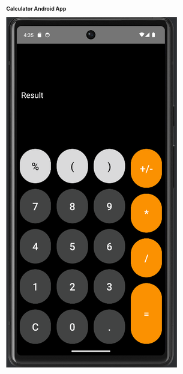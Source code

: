 **Calculator Android App**


![alt text](https://github.com/KaboOA/Calculator-Android-App/blob/master/app/src/main/res/drawable/screenshot.png)
